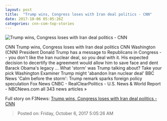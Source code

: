 ```yaml
---
layout: post
title:  "Trump wins, Congress loses with Iran deal politics - CNN"
date: 2017-10-06 05:05:26Z
categories: cnn-com-top-stories
---
```


![Trump wins, Congress loses with Iran deal politics - CNN](http://i2.cdn.cnn.com/cnnnext/dam/assets/170703180332-trump-wave-super-tease.jpg)

CNN Trump wins, Congress loses with Iran deal politics CNN Washington (CNN) President Donald Trump has a message to Republicans in Congress -- you don't like the Iran nuclear deal, so you deal with it. His expected decision to decertify the agreement would allow him to save face and dent Barack Obama's legacy ... What 'storm' was Trump talking about? Take your pick Washington Examiner Trump might 'abandon Iran nuclear deal' BBC News 'Calm before the storm': Trump remark sparks foreign policy speculation Fox News CNBC - RealClearPolitics - U.S. News & World Report - NBCNews.com all 343 news articles »


Full story on F3News: [Trump wins, Congress loses with Iran deal politics - CNN](http://www.f3nws.com/n/4tZq4E)

> Posted on: Friday, October 6, 2017 5:05:26 AM

